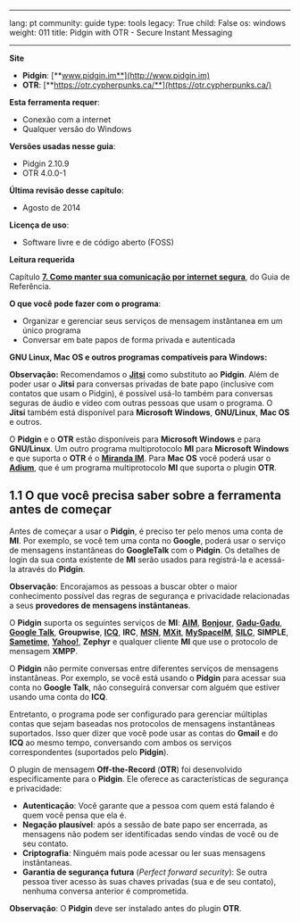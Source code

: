 

---

lang: pt
community: guide
type: tools
legacy: True
child: False
os: windows
weight: 011
title: Pidgin with OTR - Secure Instant Messaging

---

**Site**

- **Pidgin**: [**www.pidgin.im**](http://www.pidgin.im)
- **OTR**: [**https://otr.cypherpunks.ca/**](https://otr.cypherpunks.ca/)

**Esta ferramenta requer**:

- Conexão com a internet
- Qualquer versão do Windows

**Versões usadas nesse guia**:

- Pidgin 2.10.9 
- OTR 4.0.0-1 

**Última revisão desse capítulo**:

- Agosto de 2014

**Licença de uso**: 

- Software livre e de código aberto (FOSS)

**Leitura requerida**

Capítulo [**7. Como manter sua comunicação por internet segura**](/pt/chapter-7), do Guia de Referência.

**O que você pode fazer com o programa**:

- Organizar e gerenciar seus serviços de mensagem instântanea em um único programa
- Conversar em bate papos de forma privada e autenticada

**GNU Linux, Mac OS e outros programas compatíveis para Windows:**

**Observação:** Recomendamos o [**Jitsi**](/en/jitsi) como substituto ao **Pidgin**. Além de poder usar o **Jitsi** para conversas privadas de bate papo (inclusive com contatos que usam o Pidgin), é possível usá-lo também para conversas seguras de áudio e vídeo com outras pessoas que usam o programa. O **Jitsi** também está disponível para **Microsoft Windows**, **GNU/Linux**, **Mac OS** e outros.

O **Pidgin** e o **OTR** estão disponíveis para **Microsoft Windows** e para **GNU/Linux**. Um outro programa multiprotocolo **MI** para **Microsoft Windows** e que suporta o **OTR** é o [**Miranda IM**](http://www.miranda-im.org/). Para **Mac OS** você poderá usar o [**Adium**](http://adium.im/), que é um programa multiprotocolo **MI** que suporta o plugin **OTR**.


## 1.1 O que você precisa saber sobre a ferramenta antes de começar ##

Antes de começar a usar o **Pidgin**, é preciso ter pelo menos uma conta de **MI**. Por exemplo, se você tem uma conta no **Google**, poderá usar o serviço de mensagens instantâneas do **GoogleTalk** com o **Pidgin**. Os detalhes de login da sua conta existente de **MI** serão usados para registrá-la e acessá-la através do **Pidgin**. 

**Observação**: Encorajamos as pessoas a buscar obter o maior conhecimento possível das regras de segurança e privacidade relacionadas a seus **provedores de mensagens instântaneas**. 

O **Pidgin** suporta os seguintes serviços de **MI**: [**AIM**](http://dashboard.aim.com/aim), [**Bonjour**](http://www.apple.com/support/bonjour/), [**Gadu-Gadu**](http://komunikator.gadu-gadu.pl/), [**Google Talk**](http://www.google.com/talk/), **Groupwise**, [**ICQ**](http://www.icq.com), **IRC**, [**MSN**](http://www.msn.com/), [**MXit**](http://www.mxit.com/), [**MySpaceIM**](http://www.myspace.com/guide/im), [**SILC**](http://silcnet.org/), **SIMPLE**, [**Sametime**](http://www.ibm.com/developerworks/downloads/ls/lst/), [**Yahoo!**](http://messenger.yahoo.com/), **Zephyr** e qualquer cliente **MI** que use o protocolo de mensagem **XMPP**.

O **Pidgin** não permite conversas entre diferentes serviços de mensagens instantâneas. Por exemplo, se você está usando o **Pidgin** para acessar sua conta no **Google Talk**, não conseguirá conversar com alguém que estiver usando uma conta do **ICQ**. 

Entretanto, o programa pode ser configurado para gerenciar múltiplas contas que sejam baseadas nos protocolos de mensagens instantâneas suportados. Isso quer dizer que você pode usar as contas do **Gmail** e do **ICQ** ao mesmo tempo, conversando com ambos os serviços correspondentes (suportados pelo **Pidgin**). 

O plugin de mensagem **Off-the-Record** (**OTR**) foi desenvolvido especificamente para o **Pidgin**. Ele oferece as características de segurança e privacidade:

- **Autenticação**: Você garante que a pessoa com quem está falando é quem você pensa que ela é.
- **Negação plausível**: após a sessão de bate papo ser encerrada, as mensagens não podem ser identificadas sendo vindas de você ou de seu contato.
- **Criptografia**: Ninguém mais pode acessar ou ler suas mensagens instântaneas.
- **Garantia de segurança futura** (*Perfect forward security*): Se outra pessoa tiver acesso às suas chaves privadas (sua e de seu contato), nenhuma conversa anterior é comprometida.

**Observação**: O **Pidgin** deve ser instalado antes do plugin **OTR**.

